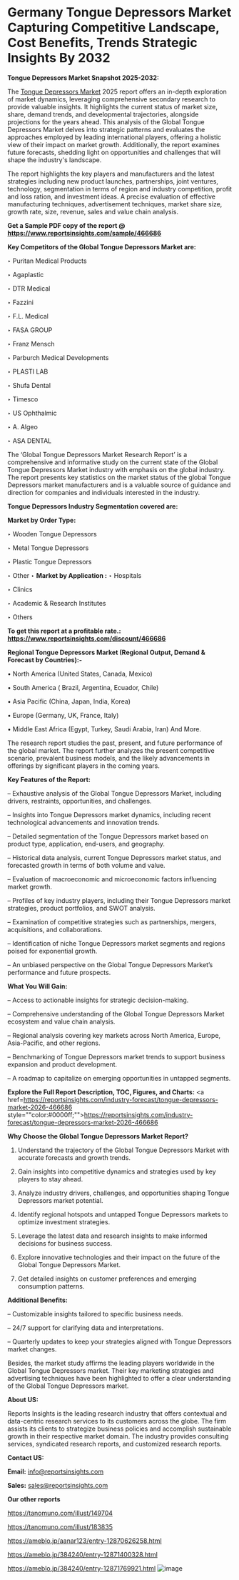 # Germany Tongue Depressors Market Capturing Competitive Landscape, Cost Benefits, Trends Strategic Insights By 2032

<strong>Tongue Depressors Market Snapshot 2025-2032:</strong>

The <a href=https://www.reportsinsights.com/sample/466686>Tongue Depressors Market</a> 2025 report offers an in-depth exploration of market dynamics, leveraging comprehensive secondary research to provide valuable insights. It highlights the current status of market size, share, demand trends, and developmental trajectories, alongside projections for the years ahead. This analysis of the Global Tongue Depressors Market delves into strategic patterns and evaluates the approaches employed by leading international players, offering a holistic view of their impact on market growth. Additionally, the report examines future forecasts, shedding light on opportunities and challenges that will shape the industry's landscape.

The report highlights the key players and manufacturers and the latest strategies including new product launches, partnerships, joint ventures, technology, segmentation in terms of region and industry competition, profit and loss ration, and investment ideas. A precise evaluation of effective manufacturing techniques, advertisement techniques, market share size, growth rate, size, revenue, sales and value chain analysis.

<strong>Get a Sample PDF copy of the report @ <a href=https://www.reportsinsights.com/sample/466686 style=color:#0000ff;>https://www.reportsinsights.com/sample/466686</a></strong>

<strong>Key Competitors of the Global Tongue Depressors Market are:</strong>

‣ Puritan Medical Products

‣ Agaplastic

‣ DTR Medical

‣ Fazzini

‣ F.L. Medical

‣ FASA GROUP

‣ Franz Mensch

‣ Parburch Medical Developments

‣ PLASTI LAB

‣ Shufa Dental

‣ Timesco

‣ US Ophthalmic

‣ A. Algeo

‣ ASA DENTAL

The ‘Global Tongue Depressors Market Research Report’ is a comprehensive and informative study on the current state of the Global Tongue Depressors Market industry with emphasis on the global industry. The report presents key statistics on the market status of the global Tongue Depressors market manufacturers and is a valuable source of guidance and direction for companies and individuals interested in the industry.

<strong>Tongue Depressors Industry Segmentation covered are:</strong>

<strong>Market by Order Type: </strong>

‣ Wooden Tongue Depressors

‣ Metal Tongue Depressors

‣ Plastic Tongue Depressors

‣ Other
‣ 
<strong>Market by Application :</strong>
‣ Hospitals

‣ Clinics

‣ Academic & Research Institutes

‣ Others

<strong>To get this report at a profitable rate.: <a href=https://www.reportsinsights.com/discount/466686 style=color:#0000ff;>https://www.reportsinsights.com/discount/466686</a></strong>

<strong>Regional Tongue Depressors Market (Regional Output, Demand &amp; Forecast by Countries):-</strong>

• North America (United States, Canada, Mexico)

• South America ( Brazil, Argentina, Ecuador, Chile)

• Asia Pacific (China, Japan, India, Korea)

• Europe (Germany, UK, France, Italy)

• Middle East Africa (Egypt, Turkey, Saudi Arabia, Iran) And More.

The research report studies the past, present, and future performance of the global market. The report further analyzes the present competitive scenario, prevalent business models, and the likely advancements in offerings by significant players in the coming years.

<strong>Key Features of the Report:</strong>

– Exhaustive analysis of the Global Tongue Depressors Market, including drivers, restraints, opportunities, and challenges.

– Insights into Tongue Depressors market dynamics, including recent technological advancements and innovation trends.

– Detailed segmentation of the Tongue Depressors market based on product type, application, end-users, and geography.

– Historical data analysis, current Tongue Depressors market status, and forecasted growth in terms of both volume and value.

– Evaluation of macroeconomic and microeconomic factors influencing market growth.

– Profiles of key industry players, including their Tongue Depressors market strategies, product portfolios, and SWOT analysis.

– Examination of competitive strategies such as partnerships, mergers, acquisitions, and collaborations.

– Identification of niche Tongue Depressors market segments and regions poised for exponential growth.

– An unbiased perspective on the Global Tongue Depressors Market’s performance and future prospects.

<strong>What You Will Gain:</strong>

– Access to actionable insights for strategic decision-making.

– Comprehensive understanding of the Global Tongue Depressors Market ecosystem and value chain analysis.

– Regional analysis covering key markets across North America, Europe, Asia-Pacific, and other regions.

– Benchmarking of Tongue Depressors market trends to support business expansion and product development.

– A roadmap to capitalize on emerging opportunities in untapped segments.

<strong>Explore the Full Report Description, TOC, Figures, and Charts:</strong>
<a href=https://reportsinsights.com/industry-forecast/tongue-depressors-market-2026-466686 style=""color:#0000ff;"">https://reportsinsights.com/industry-forecast/tongue-depressors-market-2026-466686</a>

<strong>Why Choose the Global Tongue Depressors Market Report?</strong>

1. Understand the trajectory of the Global Tongue Depressors Market with accurate forecasts and growth trends.

2. Gain insights into competitive dynamics and strategies used by key players to stay ahead.

3. Analyze industry drivers, challenges, and opportunities shaping Tongue Depressors market potential.

4. Identify regional hotspots and untapped Tongue Depressors markets to optimize investment strategies.

5. Leverage the latest data and research insights to make informed decisions for business success.

6. Explore innovative technologies and their impact on the future of the Global Tongue Depressors Market.

7. Get detailed insights on customer preferences and emerging consumption patterns.

<strong>Additional Benefits:</strong>

– Customizable insights tailored to specific business needs.

– 24/7 support for clarifying data and interpretations.

– Quarterly updates to keep your strategies aligned with Tongue Depressors market changes.

Besides, the market study affirms the leading players worldwide in the Global Tongue Depressors market. Their key marketing strategies and advertising techniques have been highlighted to offer a clear understanding of the Global Tongue Depressors market.

<strong><strong>About US</strong>:</strong>

Reports Insights is the leading research industry that offers contextual and data-centric research services to its customers across the globe. The firm assists its clients to strategize business policies and accomplish sustainable growth in their respective market domain. The industry provides consulting services, syndicated research reports, and customized research reports.

<strong>Contact US:</strong>

<p class=><b>Email:</b> <a href=mailto:info@reportsinsights.com>info@reportsinsights.com</a></p>
<p class=><b>Sales:</b> <a href=mailto:sales@reportsinsights.com>sales@reportsinsights.com</a></p>

<strong>Our other reports</strong>

<a href=https://tanomuno.com/illust/149704>https://tanomuno.com/illust/149704</a>

<a href=https://tanomuno.com/illust/183835>https://tanomuno.com/illust/183835</a>

<a href=https://ameblo.jp/aanar123/entry-12870626258.html>https://ameblo.jp/aanar123/entry-12870626258.html</a>

<a href=https://ameblo.jp/384240/entry-12871400328.html>https://ameblo.jp/384240/entry-12871400328.html</a>

<a href=https://ameblo.jp/384240/entry-12871769921.html>https://ameblo.jp/384240/entry-12871769921.html</a>
![image](https://github.com/user-attachments/assets/da814c9c-0c5c-4cb2-a1bf-51a7899b62d1)
